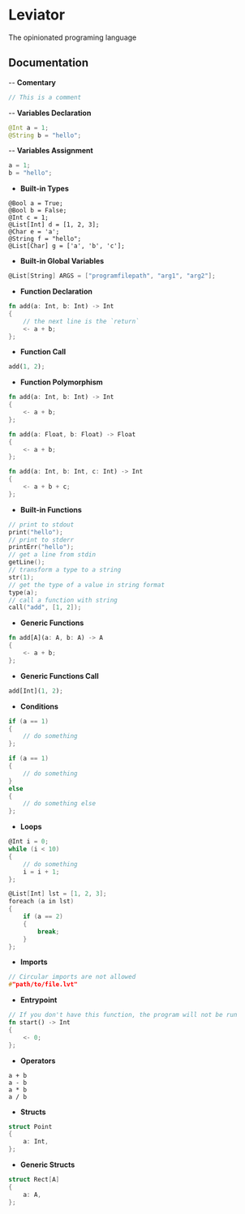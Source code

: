 # Leviator

The opinionated programing language

## Documentation

-- **Comentary**

```c
// This is a comment
```

-- **Variables Declaration**

```python
@Int a = 1;
@String b = "hello";
```

-- **Variables Assignment**

```c
a = 1;
b = "hello";
```

- **Built-in Types**

```
@Bool a = True;
@Bool b = False;
@Int c = 1;
@List[Int] d = [1, 2, 3];
@Char e = 'a';
@String f = "hello";
@List[Char] g = ['a', 'b', 'c'];
```

- **Built-in Global Variables**

```c
@List[String] ARGS = ["programfilepath", "arg1", "arg2"];
```

- **Function Declaration**

```rust
fn add(a: Int, b: Int) -> Int
{
    // the next line is the `return`
    <- a + b;
};
```

- **Function Call**

```rust
add(1, 2);
```

- **Function Polymorphism**

```rust
fn add(a: Int, b: Int) -> Int
{
    <- a + b;
};

fn add(a: Float, b: Float) -> Float
{
    <- a + b;
};

fn add(a: Int, b: Int, c: Int) -> Int
{
    <- a + b + c;
};
```

- **Built-in Functions**

```c
// print to stdout
print("hello");
// print to stderr
printErr("hello");
// get a line from stdin
getLine();
// transform a type to a string
str(1);
// get the type of a value in string format
type(a);
// call a function with string
call("add", [1, 2]);
```

- **Generic Functions**

```rust
fn add[A](a: A, b: A) -> A
{
    <- a + b;
};
```

- **Generic Functions Call**

```rust
add[Int](1, 2);
```

- **Conditions**

```c
if (a == 1)
{
    // do something
};

if (a == 1)
{
    // do something
}
else
{
    // do something else
};
```

- **Loops**

```c
@Int i = 0;
while (i < 10)
{
    // do something
    i = i + 1;
};
```

```c
@List[Int] lst = [1, 2, 3];
foreach (a in lst)
{
    if (a == 2)
    {
        break;
    }
};
```

- **Imports**

```c
// Circular imports are not allowed
#"path/to/file.lvt"
```

- **Entrypoint**

```rust
// If you don't have this function, the program will not be run
fn start() -> Int
{
    <- 0;
};
```

- **Operators**

```
a + b
a - b
a * b
a / b
```

- **Structs**

```c
struct Point
{
    a: Int,
};
```

- **Generic Structs**

```c
struct Rect[A]
{
    a: A,
};
```
